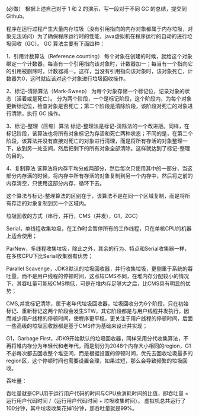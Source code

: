 (必做） 根据上述自己对于 1 和 2 的演示，写一段对于不同 GC 的总结，提交到 Github。

程序在运行过程产生大量内存垃圾（没有引用指向的内存对象都属于内存垃圾，对象无法访问）为了确保程序运行时的性能，java虚拟机在程序运行的自动的进行垃圾回收（GC）。 GC 算法主要有下面四种：

1、引用计数算法（Reference counting） 每个对象在创建的时候，就给这个对象绑定一个计数器。每当有一个引用指向该对象时，计数器加一；每当有一个指向它的引用被删除时，计数器减一。这样，当没有引用指向该对象时，该对象死亡，计数器为0，这时就应该对这个对象进行垃圾回收操作。

2、标记–清除算法（Mark-Sweep） 为每个对象存储一个标记位，记录对象的状态（活着或是死亡）。 分为两个阶段，一个是标记阶段，这个阶段内，为每个对象更新标记位，检查对象是否死亡；第二个阶段是清除阶段，该阶段对死亡的对象进行清除，执行 GC 操作。

3、标记–整理（压缩）算法 标记-整理法是标记-清除法的一个改进版。同样，在标记阶段，该算法也将所有对象标记为存活和死亡两种状态；不同的是，在第二个阶段，该算法并没有直接对死亡的对象进行清理，而是将所有存活的对象整理一下，放到另一处空间，然后把剩下的所有对象全部清除。这样就达到了标记-整理的目的。

4、复制算法 该算法将内存平均分成两部分，然后每次只使用其中的一部分，当这部分内存满的时候，将内存中所有存活的对象复制到另一个内存中，然后将之前的内存清空，只使用这部分内存，循环下去。

这个算法与标记-整理算法的区别在于，该算法不是在同一个区域复制，而是将所有存活的对象复制到另一个区域内。

垃圾回收的方式（串行，并行，CMS（并发），G1，ZGC）

Serial，单线程收集垃圾，在工作时会暂停所有的工作线程，只在单核CPU的机器上适合使用；

ParNew，多线程收集垃圾，除此之外，其余的行为、特点和Serial收集器一样，在多核CPU下比Serial收集器有优势；

Parallel Scavenge，JDK8默认的垃圾回收器，并行收集垃圾，更侧重于系统的吞吐量，而不是用户线程的停顿时间，这点较CMS不同，在堆内存分配较小的情况下，其吞吐量可能较CMS稍低，可是在堆内存足够大之后，比CMS具有明显的优势；

CMS,并发标记清除，属于老年代垃圾回收器，垃圾回收分为6个阶段，只在初始标记、重新标记这两个阶段会发生STW，其它阶段都是与用户线程并发执行，因而减少用户线程的停顿时间，使程序更平稳，更关注于用户线程的停顿时间，后面一些高级的垃圾回收器都是基于CMS作为基础来设计并实现；

G1，Garbage First，JDK9开始默认的垃圾回收器，同样采用分代收集算法，不再将堆内存分为年轻代和老年代，而是划分为2048个内存大小相同的region，G1不必每次都去回收整个堆空间，而是根据设置的停顿时间，优先去回收垃圾最多的region区，这个停顿时间也需要设置合理，如果过短，那么会导致频繁的垃圾回收。

吞吐量：

吞吐量就是CPU用于运行用户代码的时间与CPU总消耗时间的比值，即吞吐量 = 运行用户代码时间 /（运行用户代码时间 + 垃圾收集时间）。 虚拟机总共运行了100分钟，其中垃圾收集花掉1分钟，那吞吐量就是99%。